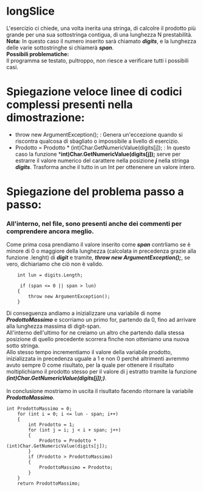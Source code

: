 # longSlice
L'esercizio ci chiede, una volta inerita una stringa, di calcolre il prodotto più grande per una sua sottostringa contigua, di una lunghezza N prestabilità. <br>
**Nota:** In questo caso il numero inserito sarà chiamato ***digits***, e la lunghezza delle varie sottostringhe si chiamerà ***span***. <br>
**Possibili problematiche:** <br>
Il programma se testato, pultroppo, non riesce a verificare tutti i possibili casi.

# Spiegazione veloce linee di codici complessi presenti nella dimostrazione:

* throw new ArgumentException(); : Genera un'eccezione quando si riscontra qualcosa di sbagliato o impossibile a livello di esercizio.
* Prodotto = Prodotto * (int)Char.GetNumericValue(digits[j]); : In questo caso la funzione  ***int)Char.GetNumericValue(digits[j]);** serve per estrarre il valore numerico del carattere nella posizione ***j*** nella stringa ***digits***. Trasforma anche il tutto in un Int per ottenenere un valore intero.


# Spiegazione del problema passo a passo:
### All'interno, nel file, sono presenti anche dei commenti per comprendere ancora meglio.
Come prima cosa prendiamo il valore inserito come ***span*** contrliamo se è minore di 0 o maggiore della lunghezza (calcolata in precedenza grazie alla funzione .lenght) di ***digit*** e tramite, ***throw new ArgumentException();***, se vero, dichiariamo che ciò non è valido.


```
    int lun = digits.Length;

     if (span <= 0 || span > lun) 
    {
        throw new ArgumentException();         
    }

```

Di conseguenza andiamo a inizializzare una variabile di nome ***ProdottoMassimo*** e scorriamo un primo for, partendo da 0, fino ad arrivare alla lunghezza massima di digit-span.<br>
All'interno dell'ultimo for ne creiamo un altro che partendo dalla stessa posizione di quello precedente scorrera finche non otteniamo una nuova sotto stringa.<br>
Allo stesso tempo incrementiamo il valore della variabile prodotto, inizializzata in precedenza uguale a 1 e non 0 perché altrimenti avremmo avuto sempre 0 come risultato, per la quale per ottenere il risultato moltiplichiamo il prodotto stesso per il valore di j estratto tramite la funzione ***(int)Char.GetNumericValue(digits[j]);)***. <br>   
In conclusione mostriamo in uscita il risultato facendo ritornare la variabile ***ProdottoMassimo***.
```
int ProdottoMassimo = 0;
    for (int i = 0; i <= lun - span; i++)  
    {
        int Prodotto = 1;
        for (int j = i; j < i + span; j++)          
        {
            Prodotto = Prodotto * (int)Char.GetNumericValue(digits[j]);     
        }
        if (Prodotto > ProdottoMassimo)                               
        {
            ProdottoMassimo = Prodotto;
        }
    }
    return ProdottoMassimo;


```
